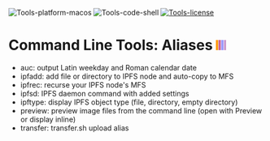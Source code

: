 ![Tools-platform-macos](https://img.shields.io/badge/platform-macOS-lightgrey.svg)
![Tools-code-shell](https://img.shields.io/badge/code-shell-yellow.svg)
[![Tools-license](http://img.shields.io/badge/license-MIT+-blue.svg)](https://github.com/JayBrown/Tools/blob/master/license.md)

# Command Line Tools: Aliases <img src="https://github.com/JayBrown/Tools/blob/master/img/jb-img.png" height="20px"/>

* auc: output Latin weekday and Roman calendar date
* ipfadd: add file or directory to IPFS node and auto-copy to MFS
* ipfrec: recurse your IPFS node's MFS
* ipfsd: IPFS daemon command with added settings
* ipftype: display IPFS object type (file, directory, empty directory)
* preview: preview image files from the command line (open with Preview or display inline)
* transfer: transfer.sh upload alias
